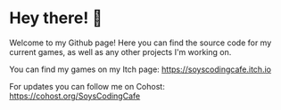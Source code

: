 # Hey there! 👋

Welcome to my Github page! Here you can find the source code for my current games, as well as any other projects I'm working on.


You can find my games on my Itch page: https://soyscodingcafe.itch.io

For updates you can follow me on Cohost: https://cohost.org/SoysCodingCafe
